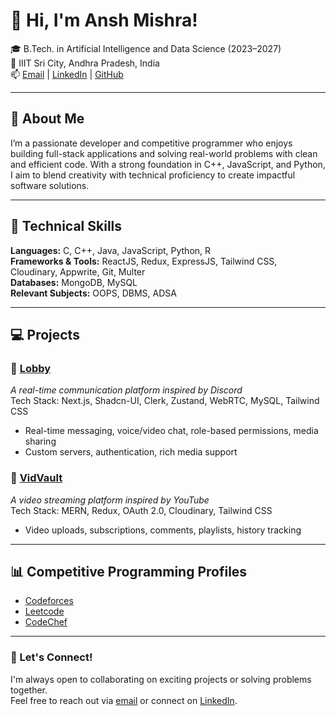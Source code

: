 # 👋 Hi, I'm Ansh Mishra!

🎓 B.Tech. in Artificial Intelligence and Data Science (2023–2027)  
📍 IIIT Sri City, Andhra Pradesh, India  
📫 [Email](mailto:ansh1005mishra@gmail.com) | [LinkedIn](https://linkedin.com/in/ansh-mishra1005) | [GitHub](https://github.com/Maverick-1005)

---

## 🚀 About Me

I’m a passionate developer and competitive programmer who enjoys building full-stack applications and solving real-world problems with clean and efficient code. With a strong foundation in C++, JavaScript, and Python, I aim to blend creativity with technical proficiency to create impactful software solutions.

---

## 🧠 Technical Skills

**Languages:** C, C++, Java, JavaScript, Python, R  
**Frameworks & Tools:** ReactJS, Redux, ExpressJS, Tailwind CSS, Cloudinary, Appwrite, Git, Multer  
**Databases:** MongoDB, MySQL  
**Relevant Subjects:** OOPS, DBMS, ADSA  

---

## 💻 Projects

### 🔹 [Lobby](https://lobby-ansh.vercel.app)  
*A real-time communication platform inspired by Discord*  
Tech Stack: Next.js, Shadcn-UI, Clerk, Zustand, WebRTC, MySQL, Tailwind CSS  
- Real-time messaging, voice/video chat, role-based permissions, media sharing  
- Custom servers, authentication, rich media support  

### 🔹 [VidVault](https://vidvault.vercel.app/)  
*A video streaming platform inspired by YouTube*  
Tech Stack: MERN, Redux, OAuth 2.0, Cloudinary, Tailwind CSS  
- Video uploads, subscriptions, comments, playlists, history tracking  

---


## 📊 Competitive Programming Profiles

- [Codeforces](https://codeforces.com/profile/Maverick_1005)  
- [Leetcode](https://leetcode.com/u/Maverick_1005/)  
- [CodeChef](https://www.codechef.com/users/ansh1005mishra)

---

### 🔗 Let's Connect!
I'm always open to collaborating on exciting projects or solving problems together.  
Feel free to reach out via [email](mailto:ansh1005mishra@gmail.com) or connect on [LinkedIn](https://linkedin.com/in/ansh-mishra1005).

